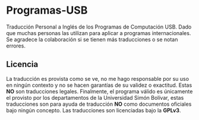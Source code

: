 # Programas-USB
Traducción Personal a Inglés de los Programas de Computación USB. Dado que muchas personas las utilizan para aplicar a programas internacionales. Se agradece la colaboración si se tienen más traducciones o se notan errores.

## Licencia

La traducción es provista como se ve, no me hago responsable por su uso en ningún contexto y no se hacen garantías de su validez o exactitud. Estas **NO** son traducciones legales. Finalmente, el programa válido es únicamente el provisto por los departamentos de la Universidad Simón Bolívar, estas traducciones son para ayuda de traducción **NO** como documentos oficiales bajo ningún concepto. Las traducciones son licenciadas bajo la **GPLv3**.
